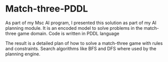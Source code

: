 # Match-three-PDDL

As part of my Msc AI program, I presented this solution as part of my AI planning module. It is an encoded model to solve problems in the match-three game domain. Code is written in PDDL language

The result is a detailed plan of how to solve a match-three game with rules and constraints. Search algorithms like BFS and DFS where used by the planning engine.

